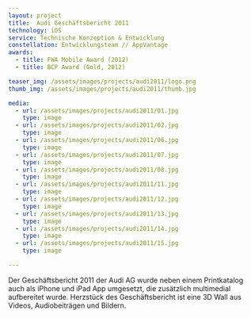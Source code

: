 ```yaml
---
layout: project
title:  Audi Geschäftsbericht 2011
technology: iOS
service: Technische Konzeption & Entwicklung
constellation: Entwicklungsteam // AppVantage
awards:
  - title: FWA Mobile Award (2012)
  - title: BCP Award (Gold, 2012)

teaser_img: /assets/images/projects/audi2011/logo.png
thumb_img: /assets/images/projects/audi2011/thumb.jpg

media:
  - url: /assets/images/projects/audi2011/01.jpg
    type: image
  - url: /assets/images/projects/audi2011/02.jpg
    type: image
  - url: /assets/images/projects/audi2011/06.jpg
    type: image
  - url: /assets/images/projects/audi2011/07.jpg
    type: image
  - url: /assets/images/projects/audi2011/08.jpg
    type: image
  - url: /assets/images/projects/audi2011/11.jpg
    type: image
  - url: /assets/images/projects/audi2011/12.jpg
    type: image
  - url: /assets/images/projects/audi2011/13.jpg
    type: image
  - url: /assets/images/projects/audi2011/14.jpg
    type: image
  - url: /assets/images/projects/audi2011/15.jpg
    type: image

---
```


Der Geschäftsbericht 2011 der Audi AG wurde neben einem Printkatalog auch als iPhone und iPad App umgesetzt, die zusätzlich multimedial aufbereitet wurde. Herzstück des Geschäftsbericht ist eine 3D Wall aus Videos, Audiobeiträgen und Bildern.